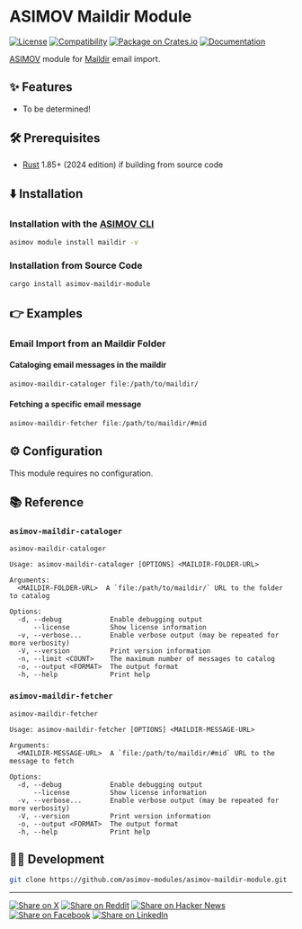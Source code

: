 # ASIMOV Maildir Module

[![License](https://img.shields.io/badge/license-Public%20Domain-blue.svg)](https://unlicense.org)
[![Compatibility](https://img.shields.io/badge/rust-1.85%2B-blue)](https://blog.rust-lang.org/2025/02/20/Rust-1.85.0/)
[![Package on Crates.io](https://img.shields.io/crates/v/asimov-maildir-module)](https://crates.io/crates/asimov-maildir-module)
[![Documentation](https://docs.rs/asimov-maildir-module/badge.svg)](https://docs.rs/asimov-maildir-module)

[ASIMOV] module for [Maildir] email import.

## ✨ Features

- To be determined!

## 🛠️ Prerequisites

- [Rust] 1.85+ (2024 edition) if building from source code

## ⬇️ Installation

### Installation with the [ASIMOV CLI]

```bash
asimov module install maildir -v
```

### Installation from Source Code

```bash
cargo install asimov-maildir-module
```

## 👉 Examples

### Email Import from an Maildir Folder

#### Cataloging email messages in the maildir

```bash
asimov-maildir-cataloger file:/path/to/maildir/
```

#### Fetching a specific email message

```bash
asimov-maildir-fetcher file:/path/to/maildir/#mid
```

## ⚙ Configuration

This module requires no configuration.

## 📚 Reference

### `asimov-maildir-cataloger`

```
asimov-maildir-cataloger

Usage: asimov-maildir-cataloger [OPTIONS] <MAILDIR-FOLDER-URL>

Arguments:
  <MAILDIR-FOLDER-URL>  A `file:/path/to/maildir/` URL to the folder to catalog

Options:
  -d, --debug            Enable debugging output
      --license          Show license information
  -v, --verbose...       Enable verbose output (may be repeated for more verbosity)
  -V, --version          Print version information
  -n, --limit <COUNT>    The maximum number of messages to catalog
  -o, --output <FORMAT>  The output format
  -h, --help             Print help
```

### `asimov-maildir-fetcher`

```
asimov-maildir-fetcher

Usage: asimov-maildir-fetcher [OPTIONS] <MAILDIR-MESSAGE-URL>

Arguments:
  <MAILDIR-MESSAGE-URL>  A `file:/path/to/maildir/#mid` URL to the message to fetch

Options:
  -d, --debug            Enable debugging output
      --license          Show license information
  -v, --verbose...       Enable verbose output (may be repeated for more verbosity)
  -V, --version          Print version information
  -o, --output <FORMAT>  The output format
  -h, --help             Print help
```

## 👨‍💻 Development

```bash
git clone https://github.com/asimov-modules/asimov-maildir-module.git
```

---

[![Share on X](https://img.shields.io/badge/share%20on-x-03A9F4?logo=x)](https://x.com/intent/post?url=https://github.com/asimov-modules/asimov-maildir-module&text=asimov-maildir-module)
[![Share on Reddit](https://img.shields.io/badge/share%20on-reddit-red?logo=reddit)](https://reddit.com/submit?url=https://github.com/asimov-modules/asimov-maildir-module&title=asimov-maildir-module)
[![Share on Hacker News](https://img.shields.io/badge/share%20on-hn-orange?logo=ycombinator)](https://news.ycombinator.com/submitlink?u=https://github.com/asimov-modules/asimov-maildir-module&t=asimov-maildir-module)
[![Share on Facebook](https://img.shields.io/badge/share%20on-fb-1976D2?logo=facebook)](https://www.facebook.com/sharer/sharer.php?u=https://github.com/asimov-modules/asimov-maildir-module)
[![Share on LinkedIn](https://img.shields.io/badge/share%20on-linkedin-3949AB?logo=linkedin)](https://www.linkedin.com/sharing/share-offsite/?url=https://github.com/asimov-modules/asimov-maildir-module)

[ASIMOV]: https://asimov.sh
[ASIMOV CLI]: https://cli.asimov.sh
[JSON-LD]: https://json-ld.org
[KNOW]: https://know.dev
[Maildir]: https://en.wikipedia.org/wiki/Maildir
[RDF]: https://www.w3.org/TR/rdf12-primer/
[Rust]: https://rust-lang.org
